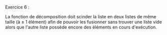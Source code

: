 
Exercice 6 :

La fonction de décomposition doit scinder la liste en deux listes de même taille (à ± 1 élément) afin de pouvoir les fusionner sans trouver une liste vide alors que l'autre liste possède encore des éléments en cours d'exécution.